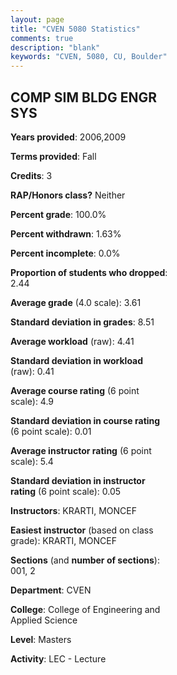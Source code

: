 ```yaml
---
layout: page
title: "CVEN 5080 Statistics"
comments: true
description: "blank"
keywords: "CVEN, 5080, CU, Boulder"
--- 
```

<head>
<script src="https://ajax.googleapis.com/ajax/libs/jquery/2.1.3/jquery.min.js"></script>
<script src="https://dl.dropboxusercontent.com/s/pc42nxpaw1ea4o9/highcharts.js?dl=0"></script>
<!-- <script src="../assets/js/highcharts.js"></script> -->
<style type="text/css">@font-face {
	font-family: "Bebas Neue";
	src: url(https://www.filehosting.org/file/details/544349/BebasNeue%20Regular.otf) format("opentype");
	}
	h1.Bebas { 
		font-family: "Bebas Neue", Verdana, Tahoma;
	}
</style>
</head>
<body>
	<div id="container" style="float: right; width: 45%; height: 88%; margin-left: 2.5%; margin-right: 2.5%;"></div>
	<script language="JavaScript">
		$(document).ready(function() {
		var chart = {type: 'column'};
		var title = {text: 'Grade Distribution'};
		var xAxis = {categories: ['A','B','C','D','F'],crosshair: true};
		var yAxis = {min: 0,title: {text: 'Percentage'}};
		var tooltip = {headerFormat: '<center><b><span style="font-size:20px">{point.key}</span></b></center>',
		               pointFormat: '<td style="padding:0"><b>{point.y:.1f}%</b></td>',
		               footerFormat: '</table>',shared: true,useHTML: true};
		var plotOptions = {column: {pointPadding: 0.0,borderWidth: 0}};  
		var credits = {enabled: false};var series= [{name: 'Percent',data: [67.5,25.0,5.0,2.5,0.0,]}];
		var json = {};
		json.chart = chart;
		json.title = title;
		json.tooltip = tooltip;
		json.xAxis = xAxis;
		json.yAxis = yAxis;  
		json.series = series;
		json.plotOptions = plotOptions;  
		json.credits = credits;
		$('#container').highcharts(json);
	});
	</script>
</body>
			   
## COMP SIM BLDG ENGR SYS

**Years provided**: 2006,2009

**Terms provided**: Fall

**Credits**: 3

**RAP/Honors class?** Neither

**Percent grade**: 100.0%

**Percent withdrawn**: 1.63%

**Percent incomplete**: 0.0%

**Proportion of students who dropped**: 2.44

**Average grade** (4.0 scale): 3.61

**Standard deviation in grades**: 8.51

**Average workload** (raw): 4.41

**Standard deviation in workload** (raw): 0.41

**Average course rating** (6 point scale): 4.9

**Standard deviation in course rating** (6 point scale): 0.01

**Average instructor rating** (6 point scale): 5.4

**Standard deviation in instructor rating** (6 point scale): 0.05

**Instructors**: KRARTI, MONCEF

**Easiest instructor** (based on class grade): KRARTI, MONCEF

**Sections** (and **number of sections**): 001, 2

**Department**: CVEN

**College**: College of Engineering and Applied Science

**Level**: Masters

**Activity**: LEC - Lecture